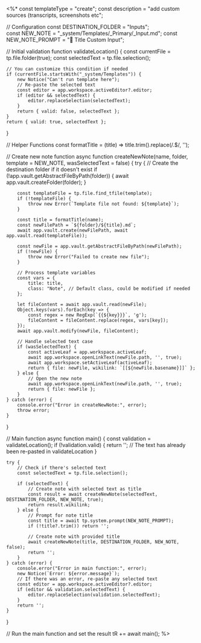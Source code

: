 <%*
const templateType = "create";
const description = "add custom sources (transcripts, screenshots etc";

// Configuration
const DESTINATION_FOLDER = "Inputs";  
const NEW_NOTE = "_system/Templates/_Primary/_Input.md";
const NEW_NOTE_PROMPT = "📍 Title Custom Input";

// Initial validation
function validateLocation() {
    const currentFile = tp.file.folder(true);
    const selectedText = tp.file.selection();
    
    // You can customize this condition if needed
    if (currentFile.startsWith("_system/Templates")) {
        new Notice("Can't run template here");
        // Re-paste the selected text
        const editor = app.workspace.activeEditor?.editor;
        if (editor && selectedText) {
            editor.replaceSelection(selectedText);
        }
        return { valid: false, selectedText };
    }
    return { valid: true, selectedText };
}

// Helper Functions
const formatTitle = (title) => title.trim().replace(/\.$/, '');

// Create new note function
async function createNewNote(name, folder, template = NEW_NOTE, wasSelectedText = false) {
    try {
        // Create the destination folder if it doesn't exist
        if (!app.vault.getAbstractFileByPath(folder)) {
            await app.vault.createFolder(folder);
        }

        const templateFile = tp.file.find_tfile(template);
        if (!templateFile) {
            throw new Error(`Template file not found: ${template}`);
        }

        const title = formatTitle(name);
        const newFilePath = `${folder}/${title}.md`;
        await app.vault.create(newFilePath, await app.vault.read(templateFile));

        const newFile = app.vault.getAbstractFileByPath(newFilePath);
        if (!newFile) {
            throw new Error("Failed to create new file");
        }

        // Process template variables
        const vars = {
            title: title,
            class: "Note", // Default class, could be modified if needed
        };

        let fileContent = await app.vault.read(newFile);
        Object.keys(vars).forEach(key => {
            const regex = new RegExp(`{{${key}}}`, 'g');
            fileContent = fileContent.replace(regex, vars[key]);
        });
        await app.vault.modify(newFile, fileContent);

        // Handle selected text case
        if (wasSelectedText) {
            const activeLeaf = app.workspace.activeLeaf;
            await app.workspace.openLinkText(newFile.path, '', true);
            await app.workspace.setActiveLeaf(activeLeaf);
            return { file: newFile, wikilink: `[[${newFile.basename}]]` };
        } else {
            // Open the new note
            await app.workspace.openLinkText(newFile.path, '', true);
            return { file: newFile };
        }
    } catch (error) {
        console.error("Error in createNewNote:", error);
        throw error;
    }
}

// Main function
async function main() {
    const validation = validateLocation();
    if (!validation.valid) {
        return '';  // The text has already been re-pasted in validateLocation
    }

    try {
        // Check if there's selected text
        const selectedText = tp.file.selection();
        
        if (selectedText) {
            // Create note with selected text as title
            const result = await createNewNote(selectedText, DESTINATION_FOLDER, NEW_NOTE, true);
            return result.wikilink;
        } else {
            // Prompt for note title
            const title = await tp.system.prompt(NEW_NOTE_PROMPT);
            if (!title?.trim()) return '';
            
            // Create note with provided title
            await createNewNote(title, DESTINATION_FOLDER, NEW_NOTE, false);
            return '';
        }
    } catch (error) {
        console.error("Error in main function:", error);
        new Notice(`Error: ${error.message}`);
        // If there was an error, re-paste any selected text
        const editor = app.workspace.activeEditor?.editor;
        if (editor && validation.selectedText) {
            editor.replaceSelection(validation.selectedText);
        }
        return '';
    }
}

// Run the main function and set the result
tR += await main();
%>